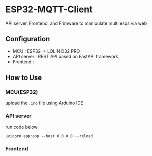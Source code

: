 # ESP32-MQTT-Client
API server, Frontend, and Frimware to manipulate multi esps via web

## Configuration
- MCU : ESP32 -> LOLIN D32 PRO
- API server : REST API based on FastAPI framework
- Frontend : 

## How to Use
### MCU(ESP32)
upload the ```.ino``` file using Arduino IDE

### API server
run code below
```
uvicorn app:app --host 0.0.0.0 --reload
```

### Frontend
